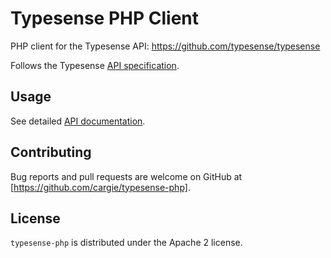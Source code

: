 # Typesense PHP Client

PHP client for the Typesense API: https://github.com/typesense/typesense

Follows the Typesense [API specification](https://github.com/typesense/typesense-api-spec).

## Usage

See detailed [API documentation](https://typesense.org/api).

## Contributing

Bug reports and pull requests are welcome on GitHub at [https://github.com/cargie/typesense-php].

## License

`typesense-php` is distributed under the Apache 2 license.


